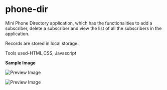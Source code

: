# phone-dir
Mini Phone Directory application, which has the functionalities to add a subscriber, delete a subscriber and view the list of all the subscribers in the application. 

Records are stored in local storage.

Tools used-HTML,CSS, Javascript

**Sample Image**

![Preview Image](https://github.com/apurva19/phone-dir/blob/master/Sample%20Images/Add%20a%20Subscriber.png)

![Preview Image](https://github.com/apurva19/phone-dir/blob/master/Sample%20Images/Subscribers%20list.png)
